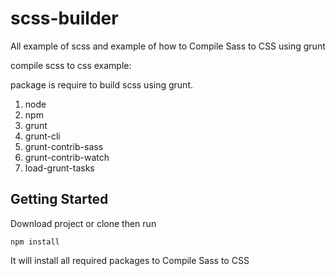 # scss-builder
All example of scss and example of how to Compile Sass to CSS using grunt

compile scss to css example:

package is require to build scss using grunt.

1. node
2. npm
3. grunt
4. grunt-cli
5. grunt-contrib-sass
6. grunt-contrib-watch
7. load-grunt-tasks

## Getting Started

Download project or clone then run

```shell
npm install
```
It will install all required packages to Compile Sass to CSS
